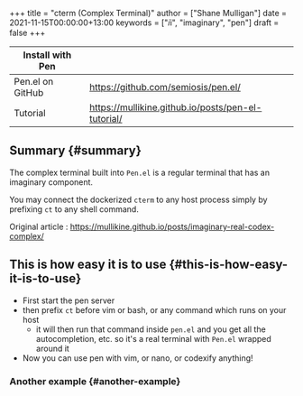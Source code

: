+++
title = "cterm (Complex Terminal)"
author = ["Shane Mulligan"]
date = 2021-11-15T00:00:00+13:00
keywords = ["𝑖i", "imaginary", "pen"]
draft = false
+++

| Install with Pen |                                                      |
|------------------|------------------------------------------------------|
| Pen.el on GitHub | <https://github.com/semiosis/pen.el/>                |
| Tutorial         | <https://mullikine.github.io/posts/pen-el-tutorial/> |


## Summary {#summary}

The complex terminal built into `Pen.el` is a
regular terminal that has an imaginary
component.

You may connect the dockerized `cterm` to any
host process simply by prefixing `ct` to any
shell command.

Original article
: <https://mullikine.github.io/posts/imaginary-real-codex-complex/>


## This is how easy it is to use {#this-is-how-easy-it-is-to-use}

-   First start the pen server
-   then prefix `ct` before vim or bash, or any command which runs on your host
    -   it will then run that command inside `pen.el` and you get all the autocompletion, etc. so it's a real terminal with `Pen.el` wrapped around it
-   Now you can use pen with vim, or nano, or codexify anything!

<!-- Play on asciinema.com -->
<!-- <a title="asciinema recording" href="https://asciinema.org/a/qf4EMRKxaKNZAB23SaVHciiES" target="_blank"><img alt="asciinema recording" src="https://asciinema.org/a/qf4EMRKxaKNZAB23SaVHciiES.svg" /></a> -->
<!-- Play on the blog -->
<script src="https://asciinema.org/a/qf4EMRKxaKNZAB23SaVHciiES.js" id="asciicast-qf4EMRKxaKNZAB23SaVHciiES" async></script>


### Another example {#another-example}

<!-- Play on asciinema.com -->
<!-- <a title="asciinema recording" href="https://asciinema.org/a/38xoJzrUrBC1dJrsIXeOD3Sni" target="_blank"><img alt="asciinema recording" src="https://asciinema.org/a/38xoJzrUrBC1dJrsIXeOD3Sni.svg" /></a> -->
<!-- Play on the blog -->
<script src="https://asciinema.org/a/38xoJzrUrBC1dJrsIXeOD3Sni.js" id="asciicast-38xoJzrUrBC1dJrsIXeOD3Sni" async></script>